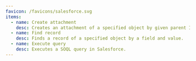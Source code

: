 ```yaml
---
favicon: /favicons/salesforce.svg
items:
  - name: Create attachment
    desc: Creates an attachment of a specified object by given parent ID.
  - name: Find record
    desc: Finds a record of a specified object by a field and value.
  - name: Execute query
    desc: Executes a SOQL query in Salesforce.
---
```


<script setup>
  import CustomListing from '../../components/CustomListing.vue'
</script>

<CustomListing />
